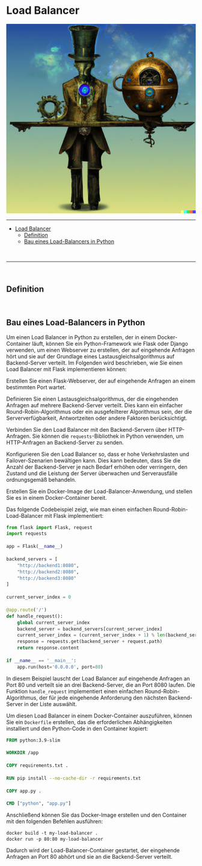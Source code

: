 # Load Balancer
![Load Balancer](load_balancer_steampunk.png)
<hr>

- [Load Balancer](#load-balancer)
  - [Definition](#definition)
  - [Bau eines Load-Balancers in Python](#bau-eines-load-balancers-in-python)


<br>
<hr>
<br>

## Definition


<br>

## Bau eines Load-Balancers in Python
Um einen Load Balancer in Python zu erstellen, der in einem Docker-Container läuft, können Sie ein Python-Framework wie Flask oder Django verwenden, um einen Webserver zu erstellen, der auf eingehende Anfragen hört und sie auf der Grundlage eines Lastausgleichsalgorithmus auf Backend-Server verteilt. Im Folgenden wird beschrieben, wie Sie einen Load Balancer mit Flask implementieren können:

Erstellen Sie einen Flask-Webserver, der auf eingehende Anfragen an einem bestimmten Port wartet.

Definieren Sie einen Lastausgleichsalgorithmus, der die eingehenden Anfragen auf mehrere Backend-Server verteilt. Dies kann ein einfacher Round-Robin-Algorithmus oder ein ausgefeilterer Algorithmus sein, der die Serververfügbarkeit, Antwortzeiten oder andere Faktoren berücksichtigt.

Verbinden Sie den Load Balancer mit den Backend-Servern über HTTP-Anfragen. Sie können die `requests`-Bibliothek in Python verwenden, um HTTP-Anfragen an Backend-Server zu senden.

Konfigurieren Sie den Load Balancer so, dass er hohe Verkehrslasten und Failover-Szenarien bewältigen kann. Dies kann bedeuten, dass Sie die Anzahl der Backend-Server je nach Bedarf erhöhen oder verringern, den Zustand und die Leistung der Server überwachen und Serverausfälle ordnungsgemäß behandeln.

Erstellen Sie ein Docker-Image der Load-Balancer-Anwendung, und stellen Sie es in einem Docker-Container bereit.

Das folgende Codebeispiel zeigt, wie man einen einfachen Round-Robin-Load-Balancer mit Flask implementiert:

```python
from flask import Flask, request
import requests

app = Flask(__name__)

backend_servers = [
    "http://backend1:8080",
    "http://backend2:8080",
    "http://backend3:8080"
]

current_server_index = 0

@app.route('/')
def handle_request():
    global current_server_index
    backend_server = backend_servers[current_server_index]
    current_server_index = (current_server_index + 1) % len(backend_servers)
    response = requests.get(backend_server + request.path)
    return response.content

if __name__ == '__main__':
    app.run(host='0.0.0.0', port=80)
```

In diesem Beispiel lauscht der Load Balancer auf eingehende Anfragen an Port 80 und verteilt sie an drei Backend-Server, die an Port 8080 laufen. Die Funktion `handle_request` implementiert einen einfachen Round-Robin-Algorithmus, der für jede eingehende Anforderung den nächsten Backend-Server in der Liste auswählt.

Um diesen Load Balancer in einem Docker-Container auszuführen, können Sie ein `Dockerfile` erstellen, das die erforderlichen Abhängigkeiten installiert und den Python-Code in den Container kopiert:

```Dockerfile
FROM python:3.9-slim

WORKDIR /app

COPY requirements.txt .

RUN pip install --no-cache-dir -r requirements.txt

COPY app.py .

CMD ["python", "app.py"]
```

Anschließend können Sie das Docker-Image erstellen und den Container mit den folgenden Befehlen ausführen:

```command
docker build -t my-load-balancer .
docker run -p 80:80 my-load-balancer
```

Dadurch wird der Load-Balancer-Container gestartet, der eingehende Anfragen an Port 80 abhört und sie an die Backend-Server verteilt.